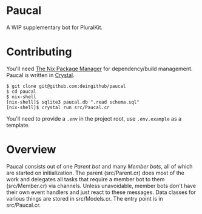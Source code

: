 # Paucal

A WIP supplementary bot for PluralKit.

# Contributing

You'll need [The Nix Package Manager](https://nixos.org/) for dependency/build management. Paucal is written in [Crystal](https://crystal-lang.org).
```
$ git clone git@github.com:deingithub/paucal
$ cd paucal
$ nix-shell
[nix-shell]$ sqlite3 paucal.db ".read schema.sql"
[nix-shell]$ crystal run src/Paucal.cr
```

You'll need to provide a `.env` in the project root, use `.env.example` as a template.

# Overview
Paucal consists out of one *Parent bot* and many *Member bots*, all of which are started on initialization. The parent (src/Parent.cr) does most of the work and delegates all tasks that require a member bot to them (src/Member.cr) via channels. Unless unavoidable, member bots don't have their own event handlers and just react to these messages. Data classes for various things are stored in src/Models.cr. The entry point is in src/Paucal.cr.